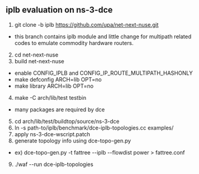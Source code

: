 
iplb evaluation on ns-3-dce
---------------------------

1. git clone -b iplb https://github.com/upa/net-next-nuse.git
  * this branch contains iplb module and little change for multipath related codes to emulate commodity hardware routers.
2. cd net-next-nuse
3. build net-next-nuse
  * enable CONFIG_IPLB and CONFIG_IP_ROUTE_MULTIPATH_HASHONLY
  * make defconfig ARCH=lib OPT=no
  * make library ARCH=lib OPT=no
4. make -C arch/lib/test testbin
  * many packages are required by dce
5. cd arch/lib/test/buildtop/source/ns-3-dce
6. ln -s path-to/iplb/benchmark/dce-iplb-topologies.cc examples/
7. apply ns-3-dce-wscript.patch
8. generate topology info using dce-topo-gen.py
  * ex) dce-topo-gen.py -t fattree --iplb --flowdist power > fattree.conf
9. ./waf --run dce-iplb-topologies
